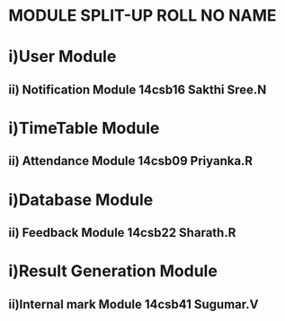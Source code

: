 # MODULE SPLIT-UP                                  ROLL NO                            NAME

# i)User Module                      
## ii) Notification Module                           14csb16                        Sakthi Sree.N

# i)TimeTable Module
## ii) Attendance Module                            14csb09                        Priyanka.R

# i)Database Module
## ii) Feedback Module                              14csb22                        Sharath.R

# i)Result Generation Module                     
## ii)Internal mark Module                         14csb41                        Sugumar.V

